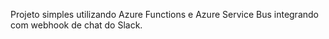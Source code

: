 Projeto simples utilizando Azure Functions e Azure Service Bus integrando com webhook de chat do Slack.
